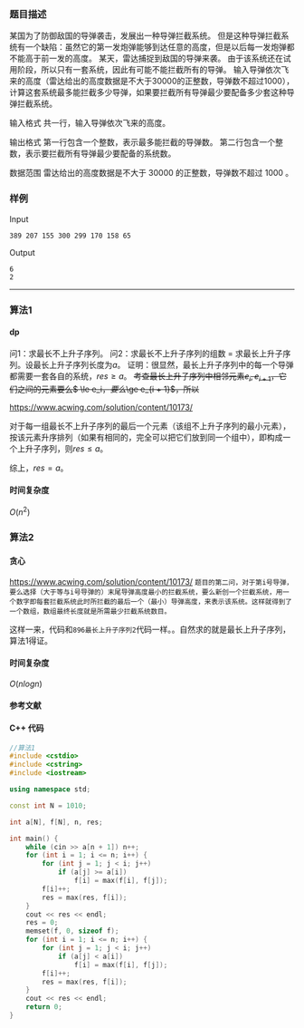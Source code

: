 ### 题目描述

某国为了防御敌国的导弹袭击，发展出一种导弹拦截系统。
但是这种导弹拦截系统有一个缺陷：虽然它的第一发炮弹能够到达任意的高度，但是以后每一发炮弹都不能高于前一发的高度。
某天，雷达捕捉到敌国的导弹来袭。
由于该系统还在试用阶段，所以只有一套系统，因此有可能不能拦截所有的导弹。
输入导弹依次飞来的高度（雷达给出的高度数据是不大于30000的正整数，导弹数不超过1000），计算这套系统最多能拦截多少导弹，如果要拦截所有导弹最少要配备多少套这种导弹拦截系统。

输入格式
共一行，输入导弹依次飞来的高度。

输出格式
第一行包含一个整数，表示最多能拦截的导弹数。
第二行包含一个整数，表示要拦截所有导弹最少要配备的系统数。

数据范围
雷达给出的高度数据是不大于  30000  的正整数，导弹数不超过  1000 。

### 样例

Input

```
389 207 155 300 299 170 158 65
```

Output

```
6
2
```

----------

### 算法1
#### dp

问1：求最长不上升子序列。
问2：求最长不上升子序列的组数 = 求最长上升子序列。设最长上升子序列长度为$a$。
证明：很显然，最长上升子序列中的每一个导弹都需要一套各自的系统，$res \ge a$。
~~考查最长上升子序列中相邻元素$e_i, e_{i + 1}$，它们之间的元素要么$ \le e_i$，要么$\ge e_{i + 1}$，所以~~

https://www.acwing.com/solution/content/10173/

对于每一组最长不上升子序列的最后一个元素（该组不上升子序列的最小元素），按该元素升序排列（如果有相同的，完全可以把它们放到同一个组中），即构成一个上升子序列，则$res \le a$。

综上，$res = a$。

#### 时间复杂度

$O(n^2)$

### 算法2
#### 贪心
https://www.acwing.com/solution/content/10173/
`题目的第二问，对于第i号导弹，要么选择（大于等与i号导弹的）末尾导弹高度最小的拦截系统，要么新创一个拦截系统，用一个数字即每套拦截系统此时所拦截的最后一个（最小）导弹高度，来表示该系统。这样就得到了一个数组，数组最终长度就是所需最少拦截系统数目。`

这样一来，代码和`896最长上升子序列2`代码一样。。自然求的就是最长上升子序列，算法1得证。

#### 时间复杂度

$O(nlogn)$

#### 参考文献

#### C++ 代码

``` cpp
//算法1
#include <cstdio>
#include <cstring>
#include <iostream>

using namespace std;

const int N = 1010;

int a[N], f[N], n, res;

int main() {
    while (cin >> a[n + 1]) n++;
    for (int i = 1; i <= n; i++) {
        for (int j = 1; j < i; j++)
            if (a[j] >= a[i])
                f[i] = max(f[i], f[j]);
        f[i]++;
        res = max(res, f[i]);
    }
    cout << res << endl;
    res = 0;
    memset(f, 0, sizeof f);
    for (int i = 1; i <= n; i++) {
        for (int j = 1; j < i; j++)
            if (a[j] < a[i])
                f[i] = max(f[i], f[j]);
        f[i]++;
        res = max(res, f[i]);
    }
    cout << res << endl;
    return 0;
}
```